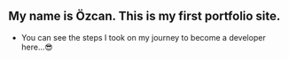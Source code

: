 
## My name is Özcan. This is my first portfolio site. 
* You can see the steps I took on my journey to become a developer here...😎

